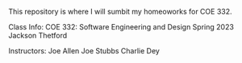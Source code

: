 This repository is where I will sumbit my homeoworks for COE 332.

Class Info:
COE 332: Software Engineering and Design 
Spring 2023
Jackson Thetford

Instructors:
	Joe Allen
	Joe Stubbs
	Charlie Dey
